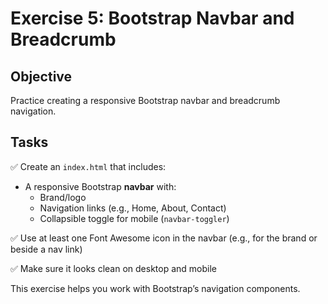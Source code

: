 # Exercise 5: Bootstrap Navbar and Breadcrumb

## Objective

Practice creating a responsive Bootstrap navbar and breadcrumb navigation.

## Tasks

✅ Create an `index.html` that includes:
- A responsive Bootstrap **navbar** with:
    - Brand/logo
    - Navigation links (e.g., Home, About, Contact)
    - Collapsible toggle for mobile (`navbar-toggler`)

✅ Use at least one Font Awesome icon in the navbar (e.g., for the brand or beside a nav link)

✅ Make sure it looks clean on desktop and mobile

This exercise helps you work with Bootstrap’s navigation components.
